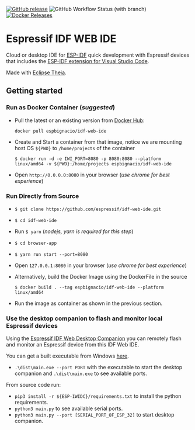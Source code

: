 [![GitHub release](https://img.shields.io/github/release/espressif/idf-web-ide.svg?style=flat-square)](https://github.com/espressif/idf-web-ide/releases/latest)
![GitHub Workflow Status (with branch)](https://img.shields.io/github/actions/workflow/status/espressif/idf-web-ide/docker-push.yml?label=Dockerhub%20push%20status&logo=docker)
[![Docker Releases](https://img.shields.io/badge/-Docker%20Releases-blue)](https://hub.docker.com/r/espbignacio/idf-web-ide)
# Espressif IDF WEB IDE

Cloud or desktop IDE for [ESP-IDF](https://github.com/espressif/esp-idf) quick development with Espressif devices that includes the [ESP-IDF extension for Visual Studio Code](https://github.com/espressif/vscode-esp-idf-extension). 

Made with [Eclipse Theia](https://github.com/eclipse-theia/theia).

## Getting started

### Run as Docker Container (_suggested_)

- Pull the latest or an existing version from [Docker Hub](https://hub.docker.com/r/espbignacio/idf-web-ide):

  `docker pull espbignacio/idf-web-ide`

- Create and Start a container from that image, notice we are mounting host OS `${PWD}` to `/home/projects` of the container

  `$ docker run -d -e IWI_PORT=8080 -p 8080:8080 --platform linux/amd64 -v ${PWD}:/home/projects espbignacio/idf-web-ide`

- Open `http://0.0.0.0:8080` in your browser (_use chrome for best experience_)

### Run Directly from Source

- `$ git clone https://github.com/espressif/idf-web-ide.git`
- `$ cd idf-web-ide`
- Run `$ yarn` (_nodejs, yarn is required for this step_)
- `$ cd browser-app`
- `$ yarn run start --port=8080`
- Open `127.0.0.1:8080` in your browser (_use chrome for best experience_)
- Alternatively, build the Docker Image using the DockerFile in the source

  `$ docker build . --tag espbignacio/idf-web-ide --platform linux/amd64`

- Run the image as container as shown in the previous section.

### Use the desktop companion to flash and monitor local Espressif devices

Using the [Espressif IDF Web Desktop Companion](https://github.com/espressif/iwidc/) you can remotely flash and monitor an Espressif device from this IDF Web IDE.

You can get a built executable from Windows [here](https://github.com/espressif/iwidc/releases).

- `.\dist\main.exe --port PORT` with the executable to start the desktop companion and `.\dist\main.exe` to see available ports.

From source code run:

- `pip3 install -r ${ESP-IWIDC}/requirements.txt` to install the python requirements.
- `python3 main.py` to see available serial ports.
- `python3 main.py --port [SERIAL_PORT_OF_ESP_32]` to start desktop companion.
